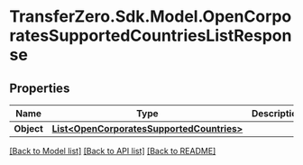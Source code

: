 
# TransferZero.Sdk.Model.OpenCorporatesSupportedCountriesListResponse

## Properties

Name | Type | Description | Notes
------------ | ------------- | ------------- | -------------
**Object** | [**List&lt;OpenCorporatesSupportedCountries&gt;**](OpenCorporatesSupportedCountries.md) |  | [optional] 

[[Back to Model list]](../README.md#documentation-for-models)
[[Back to API list]](../README.md#documentation-for-api-endpoints)
[[Back to README]](../README.md)

